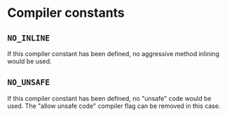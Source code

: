 # Compiler constants

## `NO_INLINE`

If this compiler constant has been defined, no aggressive method inlining 
would be used.

## `NO_UNSAFE`

If this compiler constant has been defined, no "unsafe" code would be used. 
The "allow unsafe code" compiler flag can be removed in this case.
